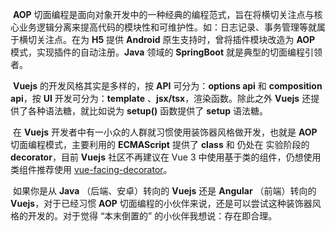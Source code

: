 ​		**AOP** 切面编程是面向对象开发中的一种经典的编程范式，旨在将横切关注点与核心业务逻辑分离来提高代码的模块性和可维护性。如：日志记录、事务管理等就属于横切关注点。在为 **H5** 提供 **Android** 原生支持时，曾将插件模块改造为 **AOP** 模式，实现插件的自动注册。**Java** 领域的 **SpringBoot** 就是典型的切面编程引领者。

​		**Vuejs** 的开发风格其实是多样的，按 **API** 可分为：**options api** 和 **composition api**，按 **UI** 开发可分为：**template** 、**jsx/tsx**，渲染函数。除此之外 **Vuejs** 还提供了各种语法糖，就比如说为 **setup()** 函数提供了 **setup** 语法糖。

​		在 **Vuejs** 开发者中有一小众的人群就习惯使用装饰器风格做开发，也就是 **AOP** 切面编程模式，主要利用的 **ECMAScript** 提供了 **class** 和 仍处在 实验阶段的 **decorator**，目前 **Vuejs** 社区不再建议在 Vue 3 中使用基于类的组件，仍想使用类组件推荐使用 [vue-facing-decorator](https://github.com/facing-dev/vue-facing-decorator)。

​		如果你是从 **Java** （后端、安卓）转向的 **Vuejs** 还是 **Angular** （前端）转向的 **Vuejs**，对于已经习惯 **AOP** 切面编程的小伙伴来说，还是可以尝试这种装饰器风格的开发的。对于觉得 “本末倒置的” 的小伙伴我想说：存在即合理。

